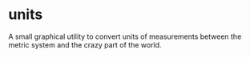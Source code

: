# units
A small graphical utility to convert units of measurements between the metric system and the crazy part of the world.
